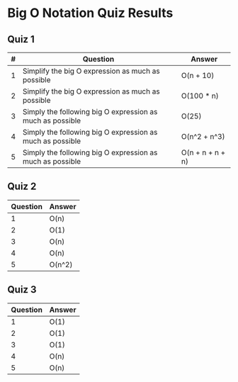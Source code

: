 # Big O Notation Quiz Results

## Quiz 1

|   #	| Question                                                    	| Answer           	|
|---	|-------------------------------------------------------------	|------------------	|
| 1 	| Simplify the big O   expression as much as possible         	| O(n + 10)        	|
| 2 	| Simplify the big O expression as   much as possible         	| O(100 * n)       	|
| 3 	| Simply the following big   O expression as much as possible 	| O(25)            	|
| 4 	| Simply the following big   O expression as much as possible 	| O(n^2 + n^3)     	|
| 5 	| Simply the following big O expression as   much as possible 	| O(n + n + n + n) 	|

## Quiz 2
| Question 	| Answer 	|
|----------	|--------	|
| 1        	| O(n)   	|
| 2        	| O(1)   	|
| 3        	| O(n)   	|
| 4        	| O(n)   	|
| 5        	| O(n^2) 	|

## Quiz 3 
| Question 	| Answer 	|
|----------	|--------	|
| 1        	| O(1)   	|
| 2        	| O(1)   	|
| 3        	| O(1)   	|
| 4        	| O(n)   	|
| 5        	| O(n)   	| x